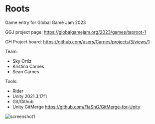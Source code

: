 # Roots
Game entry for Global Game Jam 2023

GGJ project page: https://globalgamejam.org/2023/games/taproot-1

GH Project board: https://github.com/users/Carnes/projects/3/views/1

Team:
- Sky Ortiz
- Kristina Carnes
- Sean Carnes

Tools:
- Rider
- Unity 2021.3.17f1
- Git/Github
- Unity GitMerge https://github.com/FlaShG/GitMerge-for-Unity

![screenshot1](https://user-images.githubusercontent.com/1475235/216864730-210f3d51-2bc5-4e42-aa9a-eb2ac9092a10.png)


